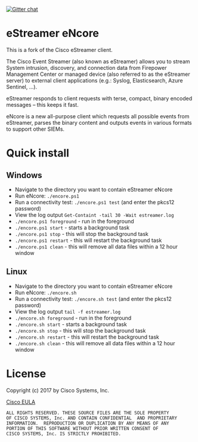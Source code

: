 [![Gitter chat](https://img.shields.io/badge/gitter-join%20chat-brightgreen.svg)](https://gitter.im/CiscoSecurity/Lobby "Gitter chat")

# eStreamer eNcore
This is a fork of the Cisco eStreamer client.

The Cisco Event Streamer (also known as eStreamer) allows you to stream System intrusion,
discovery, and connection data from Firepower Management Center or managed device (also
referred to as the eStreamer server) to external client applications (e.g.: Syslog, Elasticsearch, Azure Sentinel, ...).

eStreamer responds to client requests with terse, compact, binary encoded messages – this
keeps it fast.

eNcore is a new all-purpose client which requests all possible events from eStreamer, parses
the binary content and outputs events in various formats to support other SIEMs.

# Quick install
## Windows
* Navigate to the directory you want to contain eStreamer eNcore
* Run eNcore: `./encore.ps1`
* Run a connectivity test: `./encore.ps1 test` (and enter the pkcs12 password)
* View the log output `Get-Containt -tail 30 -Wait estreamer.log`
* `./encore.ps1 foreground` - run in the foreground
* `./encore.ps1 start` - starts a background task
* `./encore.ps1 stop` - this will stop the background task
* `./encore.ps1 restart` - this will restart the background task
* `./encore.ps1 clean` - this will remove all data files within a 12 hour window

## Linux
* Navigate to the directory you want to contain eStreamer eNcore
* Run eNcore: `./encore.sh`
* Run a connectivity test: `./encore.sh test` (and enter the pkcs12 password)
* View the log output `tail -f estreamer.log`
* `./encore.sh foreground` - run in the foreground
* `./encore.sh start` - starts a background task
* `./encore.sh stop` - this will stop the background task
* `./encore.sh restart` - this will restart the background task
* `./encore.sh clean` - this will remove all data files within a 12 hour window


# License

Copyright (c) 2017 by Cisco Systems, Inc.

[Cisco EULA](http://www.cisco.com/c/en/us/about/legal/cloud-and-software/software-terms.html)

    ALL RIGHTS RESERVED. THESE SOURCE FILES ARE THE SOLE PROPERTY
    OF CISCO SYSTEMS, Inc. AND CONTAIN CONFIDENTIAL  AND PROPRIETARY
    INFORMATION.  REPRODUCTION OR DUPLICATION BY ANY MEANS OF ANY
    PORTION OF THIS SOFTWARE WITHOUT PRIOR WRITTEN CONSENT OF
    CISCO SYSTEMS, Inc. IS STRICTLY PROHIBITED.
